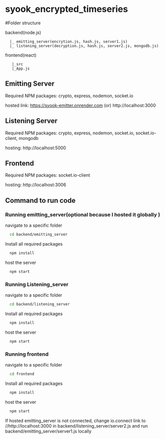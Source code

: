 # syook_encrypted_timeseries

#Folder structure


backend(node.js)

      |_ emitting_server(encrytion.js, hash.js, server1.js)
      |_ listening_server(decryption.js, hash.js, server2.js, mongodb.js)

frontend(react)

       |_src
	   |_App.js

## Emitting Server

Required NPM packages: crypto, express, nodemon, socket.io

hosted link: https://syook-emitter.onrender.com (or) http://localhost:3000

## Listening Server

Required NPM packages: crypto, express, nodemon, socket.io, socket.io-client, mongodb

hosting: http://localhost:5000

## Frontend

Required NPM packages: socket.io-client

hosting: http://localhost:3006


## Command to run code

### Running emitting_server(optional because I hosted it globally )

 navigate to a specific folder
 ```bash
   cd backend/emitting_server 
```

Install all required packages
```bash
  npm install
```
host the server
```bash
  npm start
```

### Running Listening_server

 navigate to a specific folder
 ```bash
   cd backend/listening_server 
```

Install all required packages
```bash
  npm install
```
host the server
```bash
  npm start
```

### Running frontend 

 navigate to a specific folder
 ```bash
   cd frontend 
```

Install all required packages
```bash
  npm install
```
host the server
```bash
  npm start
```

If hosted emitting_server is not connected, change io.connect link to //http://localhost:3000 in backend/listening_server/server2.js and run backend/emitting_server/server1.js locally

